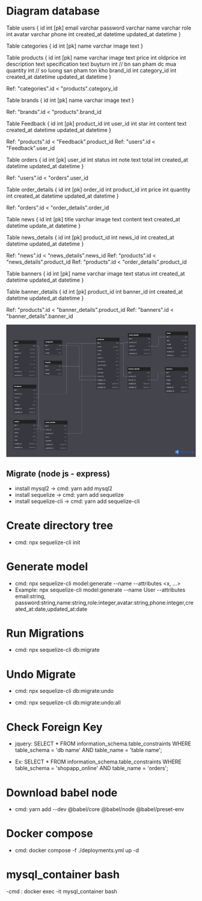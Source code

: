 # Diagram database

Table users {
id int [pk]
email varchar
password varchar
name varchar
role int
avatar varchar
phone int
created_at datetime
updated_at datetime
}

Table categories {
id int [pk]
name varchar
image text
}

Table products {
id int [pk]
name varchar
image text
price int
oldprice int
description text
specification text
buyturn int // bn san pham dc mua
quantity int // so luong san pham ton kho
brand_id int
category_id int
created_at datetime
updated_at datetime
}

Ref: "categories".id < "products".category_id

Table brands {
id int [pk]
name varchar
image text
}

Ref: "brands".id < "products".brand_id

Table Feedback {
id int [pk]
product_id int
user_id int
star int
content text
created_at datetime
updated_at datetime
}

Ref: "products".id < "Feedback".product_id
Ref: "users".id < "Feedback".user_id

Table orders {
id int [pk]
user_id int
status int
note text
total int
created_at datetime
updated_at datetime
}

Ref: "users".id < "orders".user_id

Table order_details {
id int [pk]
order_id int
product_id int
price int
quantity int
created_at datetime
updated_at datetime
}

Ref: "orders".id < "order_details".order_id

Table news {
id int [pk]
title varchar
image text
content text
created_at datetime
update_at datetime
}

Table news_details {
id int [pk]
product_id int
news_id int
created_at datetime
updated_at datetime
}

Ref: "news".id < "news_details".news_id
Ref: "products".id < "news_details".product_id
Ref: "products".id < "order_details".product_id

Table banners {
id int [pk]
name varchar
image text
status int
created_at datetime
updated_at datetime
}

Table banner_details {
id int [pk]
product_id int
banner_id int
created_at datetime
updated_at datetime
}

Ref: "products".id < "banner_details".product_id
Ref: "banners".id < "banner_details".banner_id

![image](diagram_db.png)

## Migrate (node js - express)

- install mysql2 -> cmd: yarn add mysql2
- install sequelize -> cmd: yarn add sequelize
- install sequelize-cli -> cmd: yarn add sequelize-cli

# Create directory tree

- cmd: npx sequelize-cli init

# Generate model

- cmd: npx sequelize-cli model:generate --name <name> --attributes <x, ...>
- Example: npx sequelize-cli model:generate --name User --attributes email:string, password:string,name:string,role:integer,avatar:string,phone:integer,created_at:date,updated_at:date

# Run Migrations

- cmd: npx sequelize-cli db:migrate

# Undo Migrate

- cmd: npx sequelize-cli db:migrate:undo

- cmd: npx sequelize-cli db:migrate:undo:all

# Check Foreign Key

- jquery: SELECT \* FROM information_schema.table_constraints WHERE table_schema = 'db name' AND table_name = 'table name';

- Ex:
  SELECT \* FROM information_schema.table_constraints WHERE table_schema = 'shopapp_online' AND table_name = 'orders';

# Download babel node

- cmd: yarn add --dev @babel/core @babel/node @babel/preset-env

# Docker compose

- cmd: docker compose -f ./deployments.yml up -d

# mysql_container bash

-cmd : docker exec -it mysql_container bash
